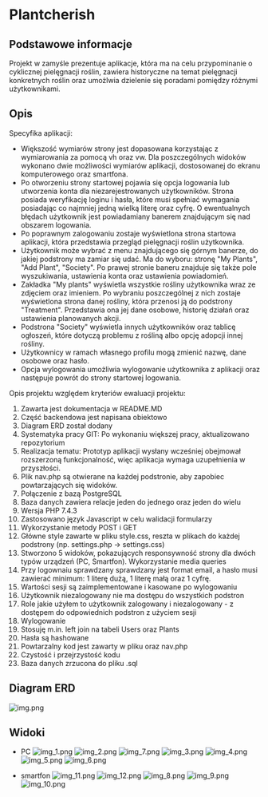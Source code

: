 # Plantcherish



## Podstawowe informacje
Projekt w zamyśle prezentuje aplikacje, która ma na celu przypominanie o cyklicznej pielęgnacji roślin,  zawiera historyczne na temat pielęgnacji konkretnych roślin oraz umożlwia dzielenie się poradami pomiędzy różnymi użytkownikami.


## Opis 

Specyfika aplikacji:
* Większość wymiarów strony jest dopasowana korzystając z wymiarowania za pomocą vh oraz vw. Dla poszczególnych widoków wykonano dwie możliwości wymiarów aplikacji, dostosowanej do ekranu komputerowego oraz smartfona.
* Po otworzeniu strony startowej pojawia się opcja logowania lub utworzenia konta dla niezarejestrowanych użytkowników. Strona posiada weryfikację loginu i hasła, które musi spełniać wymagania posiadając co najmniej jedną wielką literę oraz cyfrę. O ewentualnych błędach użytkownik jest powiadamiany banerem znajdującym się nad obszarem logowania.
* Po poprawnym zalogowaniu zostaje wyświetlona strona startowa aplikacji, która przedstawia przegląd pielęgnacji roślin użytkownika.
* Użytkownik może wybrać z menu znajdującego się górnym banerze, do jakiej podstrony ma zamiar się udać. Ma do wyboru: stronę "My Plants", "Add Plant", "Society". Po prawej stronie baneru znajduje się także pole wyszukiwania, ustawienia konta oraz ustawienia powiadomień.
* Zakładka "My plants" wyświetla wszystkie rośliny użytkownika wraz ze zdjęciem oraz imieniem. Po wybraniu poszczególnej z nich zostaje wyświetlona strona danej rośliny, która przenosi ją do podstrony "Treatment". Przedstawia ona jej dane osobowe, historię działań oraz ustawienia planowanych akcji.
* Podstrona "Society" wyświetla innych użytkowników oraz tablicę ogłoszeń, które dotyczą problemu z rośliną albo opcję adopcji innej rośliny.
* Użytkownicy w ramach własnego profilu mogą zmienić nazwę, dane osobowe oraz hasło.
* Opcja wylogowania umożliwia wylogowanie użytkownika z aplikacji oraz następuje powrót do strony startowej logowania.

Opis projektu względem kryteriów ewaluacji projektu:

1. Zawarta jest dokumentacja w README.MD
2. Część backendowa jest napisana obiektowo
3. Diagram ERD został dodany
4. Systematyka pracy GIT: Po wykonaniu większej pracy, aktualizowano repozytorium
5. Realizacja tematu: Prototyp aplikacji wysłany wcześniej obejmował rozszerzoną funkcjonalność, więc aplikacja wymaga uzupełnienia w przyszłości.
6. Plik nav.php są otwierane na każdej podstronie, aby zapobiec powtarzających się widoków.
7. Połączenie z bazą PostgreSQL
8. Baza danych zawiera relacje jeden do jednego oraz jeden do wielu
9. Wersja PHP 7.4.3
10. Zastosowano język Javascript w celu walidacji formularzy
11. Wykorzystanie metody POST i GET
12. Główne style zawarte w pliku style.css, reszta w plikach do każdej podstrony (np. settings.php -> settings.css)
13. Stworzono 5 widoków, pokazujących responsywność strony dla dwóch typów urządzeń (PC, Smartfon). Wykorzystanie media queries
14. Przy logownaiu sprawdzany sprawdzany jest format email, a hasło musi zawierać minimum: 1 literę dużą, 1 literę małą oraz 1 cyfrę.
15. Wartości sesji są zaimplementowane i kasowane po wylogowaniu
16. Użytkownik niezalogowany nie ma dostępu do wszystkich podstron
17. Role jakie użyłem to użytkownik zalogowany i niezalogowany - z dostępem do odpowiednich podstron z użyciem sesji
18. Wylogowanie
19. Stosuję m.in. left join na tabeli Users oraz Plants
20. Hasła są hashowane
21. Powtarzalny kod jest zawarty w pliku oraz nav.php
22. Czystość i przejrzystość kodu
23. Baza danych zrzucona do pliku .sql

## Diagram ERD
![img.png](img.png)

## Widoki
* PC
![img_1.png](img_1.png)
![img_2.png](img_2.png)
![img_7.png](img_7.png)
![img_3.png](img_3.png)
![img_4.png](img_4.png)
![img_5.png](img_5.png)
![img_6.png](img_6.png)

* smartfon
![img_11.png](img_11.png)
![img_12.png](img_12.png)
![img_8.png](img_8.png)
![img_9.png](img_9.png)
![img_10.png](img_10.png)






